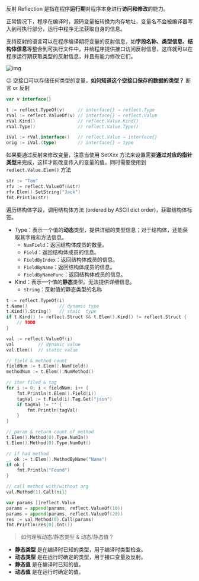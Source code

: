 反射 Reflection 是指在程序**运行期**对程序本身进行**访问和修改**的能力。

正常情况下，程序在编译时，源码变量被转换为内存地址，变量名不会被编译器写入到可执行部分，运行中程序无法获取自身的信息。

支持反射的语言可以在程序编译期将变量的反射信息，如**字段名称、类型信息、结构体信息**等整合到可执行文件中，并给程序提供接口访问反射信息，这样就可以在程序运行期获取类型的反射信息，并且有能力修改它们。



![img](https://img.halfrost.com/Blog/ArticleImage/148_6_0.png)



:confused: 空接口可以存储任何类型的变量，**如何知道这个空接口保存的数据的类型？** 断言 or 反射

```go
var v interface{}

t := reflect.TypeOf(v)     // interface{} → reflect.Type
rVal := reflect.ValueOf(v) // interface{} → reflect.Value
rVal.Kind()                // reflect.Value.Kind()
rVal.Type()                // reflect.Value.Type()

iVal := rVal.interface()   // reflect.Value → interface{}
orig := iVal.(type)        // interface{} → type
```

如果要通过反射来修改变量，注意当使用 SetXxx 方法来设置需要**通过对应的指针类型**来完成，这样才能改变传入的变量的值，同时需要使用到 `redlect.Value.Elem()` 方法

```go
str := "Tom"
rfv := reflect.ValueOf(&str)
rfv.Elem().SetString("Jack")
fmt.Println(str)
```

遍历结构体字段，调用结构体方法 (ordered by ASCII dict order)，获取结构体标签。

- Type：表示一个值的**动态**类型，提供详细的类型信息；对于结构体，还能获取其字段和方法信息。
  - `NumField`：返回结构体成员的数量。
  - `Field`：返回结构体成员的信息。
  - `FieldByIndex`：返回结构体成员的信息。
  - `FieldByName`：返回结构体成员的信息。
  - `FieldByNameFunc`：返回结构体成员的信息。
- Kind：表示一个值的**静态**类型。无法提供详细信息。
  - `String`：反射值的静态类型的名称

```go
t := reflect.TypeOf(i)
t.Name()            // dynamic type
t.Kind().String()   // staic  type
if t.Kind() != reflect.Struct && t.Elem().Kind() != reflect.Struct {
    // TODO
}

val := reflect.ValueOf(i)
val         // dynamic value
val.Elem()  // static value

// field & method count
fieldNum := t.Elem().NumField()
methodNum := t.Elem().NumMethod()

// iter filed & tag
for i := 0; i < fieldNum; i++ {
	fmt.Println(t.Elem().Field(i))
	tagVal := t.Field(i).Tag.Get("json")
	if tagVal != "" {
		fmt.Println(tagVal)
	}
}

// param & return count of method
t.Elem().Method(0).Type.NumIn()
t.Elem().Method(0).Type.NumOut()

// if had method
_, ok := t.Elem().MethodByName("Name")
if ok {
	fmt.Println("Found")
} 

// call method with/without arg
val.Method(1).Call(nil)

var params []reflect.Value
params = append(params, reflect.ValueOf(10))
params = append(params, reflect.ValueOf(20))
res := val.Method(0).Call(params)
fmt.Println(res[0].Int())
```

> 如何理解动态/静态类型 & 动态/静态值？

- **静态类型** 是在编译时已知的类型，用于编译时类型检查。
- **动态类型** 是在运行时确定的类型，用于接口变量及反射。
- **静态值** 是在编译时已知的值。
- **动态值** 是在运行时确定的值。

